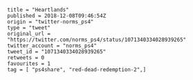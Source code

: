 ```
title = "Heartlands"
published = 2018-12-08T09:46:54Z
origin = "twitter-norms_ps4"
type = "tweet"
original_url = "https://twitter.com/norms_ps4/status/1071340334028939265"
twitter_account = "norms_ps4"
tweet_id = "1071340334028939265"
retweets = 0
favourites = 1
tag = [ "ps4share", "red-dead-redemption-2",]
```

<p class='image'><img src='https://mnf.m17s.net/2018/12/08/Dt4qWtiXgAAEiGx.jpg' alt=''></p>

